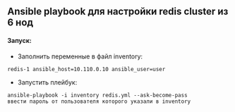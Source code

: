 ## Ansible playbook для настройки redis cluster из 6 нод

#### Запуск:
 - Заполнить переменные в файл inventory:

```
redis-1 ansible_host=10.110.0.10 ansible_user=user
```
 - Запустить плейбук:
```
ansible-playbook -i inventory redis.yml --ask-become-pass
ввести пароль от пользователя которого указали в inventory
```